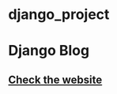 # django_project
<h1>Django Blog</h1>
<h2><a href= 'https://djangogiron.herokuapp.com/'> Check the website</a></h2>



